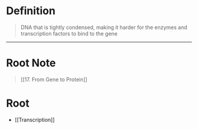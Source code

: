 # Definition
> DNA that is tightly condensed, making it harder for the enzymes and transcription factors to bind to the gene
***
# Root Note
> [[17. From Gene to Protein]]
# Root
- [[Transcription]]
